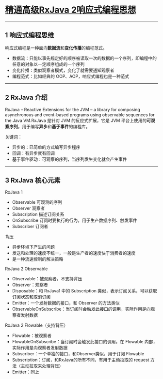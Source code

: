 # [精通高级RxJava 2响应式编程思想](https://coding.imooc.com/class/158.html)

---
## 1 响应式编程思维

响应式编程是一种面向**数据流**和**变化传播**的编程范式。

- 数据流：只能以事先规定好的顺序被读取一次的数据的一个序列，即编程中的任意的对象以一定顺序组成的一个序列
- 变化传播：类似观察者模式，变化了就需要通知观察者
- 编程范式：比如经典的 OOP、AOP，响应式编程也是一种范式

---
## 2 RxJava 介绍

RxJava – Reactive Extensions for the JVM – a library for composing asynchronous and event-based programs using observable sequences for the Java VM.RxJava 是针对 JVM 的反应式扩展，它是 JVM 平台上使用的**可观察序列**，用于编写**异步**和**基于事件**的编程库。

关键词：

- 异步的：已简单的方式编写异步程序
- 回调：有异步就有回调
- 基于事件驱动：可观察的序列，当序列发生变化就会产生事件

---
## 3 RxJava 核心元素

RxJava 1

- Observable 可观测的序列
- Observer 观察者
- Subscription 描述订阅关系
- OnSubscribe 订阅时要执行的行为，用于生产数据序列、触发事件
- Subscriber 订阅者

背压

- 异步环境下产生的问题
- 发送和处理的速度不统一，一般是生产者的速度快于消费者的速度
- 是一种流速控制的解决策略

RxJava 2 Observable

- Observable：被观察者，不支持背压
- Observer：观察者
- Disposable：和 RxJava1 中的 Subscription 类似，表示订阅关系，可以获取订阅状态和取消订阅
- Emitter：一个发射数据的接口，和 Observer 的方法类似
- ObservableOnSubscribe：当订阅时会触发此接口的调用，实际作用是向观察者发射数据

RxJava 2 Flowable（支持背压）

- Flowable：被观察者
- FlowableOnSubscribe：当订阅时会触发此接口的调用，在 Flowable 内部，实际作用是向观察者发射数据
- Subscriber：一个单独的接口，和Observer类似，用于订阅 Flowable
- Subscription：订阅，和RxJava的所有不同，有用于主动拉取的 request 方法（主动拉取来处理背压）
- Emitter：同上
